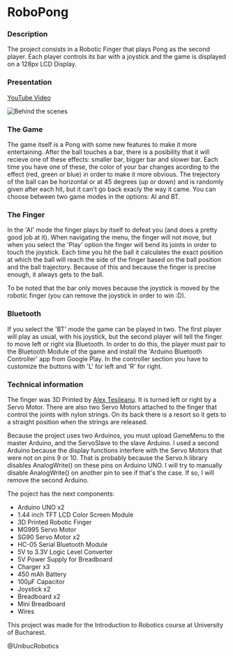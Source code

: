 # RoboPong

### Description
The project consists in a Robotic Finger that plays Pong as the second player.
Each player controls its bar with a joystick and the game is displayed on a 128px LCD Display.

### Presentation
[YouTube Video](https://youtu.be/8ybk-YPzkRg)

![Behind the scenes](https://user-images.githubusercontent.com/27884873/75118629-3bf7f880-5684-11ea-9012-d5142f4005ad.jpg)

### The Game
The game itself is a Pong with some new features to make it more entertaining.
After the ball touches a bar, there is a posibility that it will recieve one of these effects: smaller bar, bigger bar and slower bar. Each time you have one of these, the color of your bar changes acording to the effect (red, green or blue) in order to make it more obvious.
The trejectory of the ball can be horizontal or at 45 degrees (up or down) and is randomly given after each hit, but it can't go back exacly the way it came.
You can choose between two game modes in the options: AI and BT.

### The Finger
In the 'AI' mode the finger plays by itself to defeat you (and does a pretty good job at it).
When navigating the menu, the finger will not move, but when you select the 'Play' option the finger will bend its joints in order to touch the joystick.
Each time you hit the ball it calculates the exact position at which the ball will reach the side of the finger based on the ball position and the ball trajectory. Because of this and because the finger is precise enough, it always gets to the ball.

To be noted that the bar only moves because the joystick is moved by the robotic finger (you can remove the joystick in order to win :D).

### Bluetooth
If you select the 'BT' mode the game can be played in two. The first player will play as usual, with his joystick, but the second player will tell the finger to move left or right via Bluetooth.
In order to do this, the player must pair to the Bluetooth Module of the game and install the 'Arduino Bluetooth Controller' app from Google Play. In the controller section you have to customize the buttons with 'L' for left and 'R' for right.

### Technical information

The finger was 3D Printed by [Alex Tesileanu](https://github.com/TesileanuAlexandru). It is turned left or right by a Servo Motor.
There are also two Servo Motors attached to the finger that control the joints with nylon strings. On its back there is a resort so it gets to a straight position when the strings are released.

Because the project uses two Arduinos, you must upload GameMenu to the master Arduino, and the ServoSlave to the slave Arduino.
I used a second Arduino because the display functions interfere with the Servo Motors that were not on pins 9 or 10.
That is probably because the Servo.h library disables AnalogWrite() on these pins on Arduino UNO. I will try to manually disable AnalogWrite() on another pin to see if that's the case. If so, I will remove the second Arduino.

The poject has the next components:
- Arduino UNO x2
- 1.44 inch TFT LCD Color Screen Module
- 3D Printed Robotic Finger
- MG995 Servo Motor
- SG90 Servo Motor x2
- HC-05 Serial Bluetooth Module
- 5V to 3.3V Logic Level Converter
- 5V Power Supply for Breadboard
- Charger x3
- 450 mAh Battery
- 100μF Capacitor
- Joystick x2
- Breadboard x2
- Mini Breadboard
- Wires

This project was made for the Introduction to Robotics course at University of Bucharest.

@UnibucRobotics
